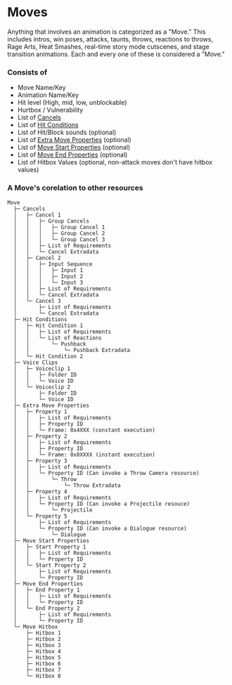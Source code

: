 # Moves
Anything that involves an animation is categorized as a "Move." This includes intros, win poses, attacks, taunts, throws, reactions to throws, Rage Arts, Heat Smashes, real-time story mode cutscenes, and stage transition animations. Each and every one of these is considered a "Move."


### Consists of
- Move Name/Key
- Animation Name/Key
- Hit level (High, mid, low, unblockable)
- Hurtbox / Vulnerability
- List of [Cancels](../Cancel/)
- List of [Hit Conditions](../Hit_Conditions/)
- List of Hit/Block sounds (optional)
- List of [Extra Move Properties](../Extra_Move_Property/) (optional)
- List of [Move Start Properties](../Move_Start_End_Property/) (optional)
- List of [Move End Properties](../Move_Start_End_Property/) (optional)
- List of Hitbox Values (optional, non-attack moves don't have hitbox values)


### A Move's corelation to other resources
```
Move
  ├─ Cancels
  │   ├─ Cancel 1
  │   │   ├─ Group Cancels
  │   │   │   ├─ Group Cancel 1
  │   │   │   ├─ Group Cancel 2
  │   │   │   └─ Group Cancel 3
  │   │   ├─ List of Requirements
  │   │   └─ Cancel Extradata
  │   ├─ Cancel 2
  │   │   ├─ Input Sequence
  │   │   │   ├─ Input 1
  │   │   │   ├─ Input 2
  │   │   │   └─ Input 3
  │   │   ├─ List of Requirements
  │   │   └─ Cancel Extradata
  │   └─ Cancel 3
  │       ├─ List of Requirements
  │       └─ Cancel Extradata
  ├─ Hit Conditions
  │   ├─ Hit Condition 1
  │   │   ├─ List of Requirements
  │   │   └─ List of Reactions
  │   │       └─ Pushback
  │   │           └─ Pushback Extradata
  │   └─ Hit Condition 2
  ├─ Voice Clips
  │   ├─ Voiceclip 1
  │   │   ├─ Folder ID
  │   │   └─ Voice ID
  │   └─ Voiceclip 2
  │       ├─ Folder ID
  │       └─ Voice ID
  ├─ Extra Move Properties
  │   ├─ Property 1
  │   │   ├─ List of Requirements
  │   │   ├─ Property ID
  │   │   └─ Frame: 0x4XXX (constant execution)
  │   ├─ Property 2
  │   │   ├─ List of Requirements
  │   │   ├─ Property ID
  │   │   └─ Frame: 0x8XXXX (instant execution)
  │   ├─ Property 3
  │   │   ├─ List of Requirements
  │   │   └─ Property ID (Can invoke a Throw Camera resource)
  │   │       └─ Throw
  │   │           └─ Throw Extradata
  │   ├─ Property 4
  │   │   ├─ List of Requirements
  │   │   └─ Property ID (Can invoke a Projectile resouce)
  │   │       └─ Projectile
  │   └─ Property 5
  │       ├─ List of Requirements
  │       └─ Property ID (Can invoke a Dialogue resource)
  │           └─ Dialogue
  ├─ Move Start Properties
  │   ├─ Start Property 1
  │   │   ├─ List of Requirements
  │   │   └─ Property ID
  │   └─ Start Property 2
  │       ├─ List of Requirements
  │       └─ Property ID
  ├─ Move End Properties
  │   ├─ End Property 1
  │   │   ├─ List of Requirements
  │   │   └─ Property ID
  │   └─ End Property 2
  │       ├─ List of Requirements
  │       └─ Property ID
  └─ Move Hitbox
      ├─ Hitbox 1
      ├─ Hitbox 2
      ├─ Hitbox 3
      ├─ Hitbox 4
      ├─ Hitbox 5
      ├─ Hitbox 6
      ├─ Hitbox 7
      └─ Hitbox 8

```
